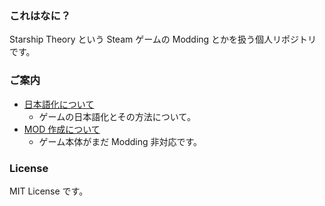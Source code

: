 ### これはなに？

Starship Theory という Steam ゲームの Modding とかを扱う個人リポジトリです。

### ご案内

- [日本語化について](/JapaneseLocalization/HowToLocalizationToJapanese.md)
    - ゲームの日本語化とその方法について。
- [MOD 作成について](/Modding/)
    - ゲーム本体がまだ Modding 非対応です。

### License
MIT License です。
